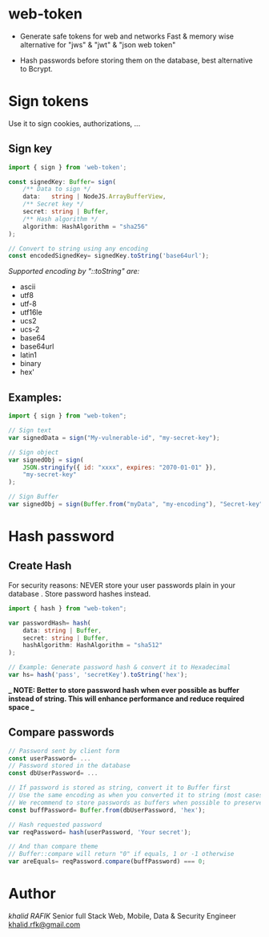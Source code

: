 # web-token

-   Generate safe tokens for web and networks
    Fast & memory wise alternative for "jws" & "jwt" & "json web token"

-   Hash passwords before storing them on the database, best alternative to Bcrypt.

# Sign tokens

Use it to sign cookies, authorizations, ...

## Sign key

```typescript
import { sign } from 'web-token';

const signedKey: Buffer= sign(
	/** Data to sign */
	data:	string | NodeJS.ArrayBufferView,
	/** Secret key */
	secret:	string | Buffer,
	/** Hash algorithm */
	algorithm: HashAlgorithm = "sha256"
);

// Convert to string using any encoding
const encodedSignedKey= signedKey.toString('base64url');
```

_Supported encoding by "::toString" are:_

-   ascii
-   utf8
-   utf-8
-   utf16le
-   ucs2
-   ucs-2
-   base64
-   base64url
-   latin1
-   binary
-   hex'

## Examples:

```javascript
import { sign } from "web-token";

// Sign text
var signedData = sign("My-vulnerable-id", "my-secret-key");

// Sign object
var signedObj = sign(
	JSON.stringify({ id: "xxxx", expires: "2070-01-01" }),
	"my-secret-key"
);

// Sign Buffer
var signedObj = sign(Buffer.from("myData", "my-encoding"), "Secret-key");
```

# Hash password

## Create Hash

For security reasons: NEVER store your user passwords plain in your database . Store password hashes instead.

```typescript
import { hash } from "web-token";

var passwordHash= hash(
	data: string | Buffer,
	secret: string | Buffer,
	hashAlgorithm: HashAlgorithm = "sha512"
);

// Example: Generate password hash & convert it to Hexadecimal
var hs= hash('pass', 'secretKey').toString('hex');
```

**_ NOTE: Better to store password hash when ever possible as buffer instead of string. This will enhance performance and reduce required space _**

## Compare passwords

```typescript
// Password sent by client form
const userPassword= ...
// Password stored in the database
const dbUserPassword= ...

// If password is stored as string, convert it to Buffer first
// Use the same encoding as when you converted it to string (most cases hex or base64)
// We recommend to store passwords as buffers when possible to preserve space and performance.
const buffPassword= Buffer.from(dbUserPassword, 'hex');

// Hash requested password
var reqPassword= hash(userPassword, 'Your secret');

// And than compare theme
// Buffer::compare will return "0" if equals, 1 or -1 otherwise
var areEquals= reqPassword.compare(buffPassword) === 0;
```

# Author

_khalid RAFIK_
Senior full Stack Web, Mobile, Data & Security Engineer
khalid.rfk@gmail.com
